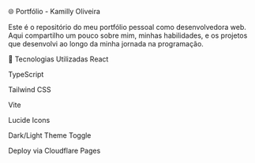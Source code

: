 🌐 Portfólio - Kamilly Oliveira

Este é o repositório do meu portfólio pessoal como desenvolvedora web. Aqui compartilho um pouco sobre mim, minhas habilidades, e os projetos que desenvolvi ao longo da minha jornada na programação.

🔧 Tecnologias Utilizadas
React

TypeScript

Tailwind CSS

Vite

Lucide Icons

Dark/Light Theme Toggle

Deploy via Cloudflare Pages

